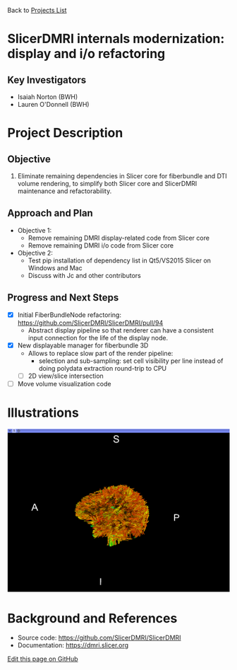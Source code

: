 Back to [Projects List](../../README.md#ProjectsList)

# SlicerDMRI internals modernization: display and i/o refactoring

## Key Investigators

- Isaiah Norton (BWH)
- Lauren O'Donnell (BWH)

# Project Description

## Objective

1. Eliminate remaining dependencies in Slicer core for fiberbundle and DTI volume rendering, to simplify both Slicer core
   and SlicerDMRI maintenance and refactorability.

## Approach and Plan

- Objective 1:
  - Remove remaining DMRI display-related code from Slicer core
  - Remove remaining DMRI i/o code from Slicer core
- Objective 2:
  - Test pip installation of dependency list in Qt5/VS2015 Slicer on Windows and Mac
  - Discuss with Jc and other contributors 

## Progress and Next Steps

<!--Describe progress and next steps in a few bullet points as you are making progress.-->
- [x] Initial FiberBundleNode refactoring: https://github.com/SlicerDMRI/SlicerDMRI/pull/94
  - Abstract display pipeline so that renderer can have a consistent
    input connection for the life of the display node.
- [x] New displayable manager for fiberbundle 3D
  - Allows to replace slow part of the render pipeline:
    - selection and sub-sampling: set cell visibility per line instead of doing polydata
      extraction round-trip to CPU
  - [ ] 2D view/slice intersection
- [ ] Move volume visualization code

# Illustrations

<!--Add pictures and links to videos that demonstrate what has been accomplished.-->

![Rendering in new FiberBundle displayable manager](dmri-screenshot.png)

# Background and References

<!--Use this space for information that may help people better understand your project, like links to papers, source code, or data.-->

- Source code: <https://github.com/SlicerDMRI/SlicerDMRI>
- Documentation: <https://dmri.slicer.org>

<!--Link for editing page when displayed in GitHub pages-->
<a href="{{site.github.repository_url}}/edit/master/{{page.path}}">Edit this page on GitHub</a>
